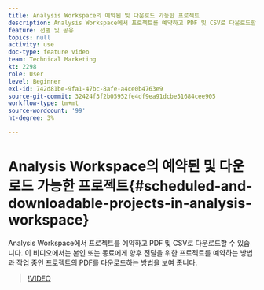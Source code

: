 ```yaml
---
title: Analysis Workspace의 예약된 및 다운로드 가능한 프로젝트
description: Analysis Workspace에서 프로젝트를 예약하고 PDF 및 CSV로 다운로드할 수 있습니다. 이 비디오에서는 본인 또는 동료에게 향후 전달을 위한 프로젝트를 예약하는 방법과 작업 중인 프로젝트의 PDF를 다운로드하는 방법을 보여 줍니다.
feature: 선별 및 공유
topics: null
activity: use
doc-type: feature video
team: Technical Marketing
kt: 2298
role: User
level: Beginner
exl-id: 742d81be-9fa1-47bc-8afe-a4ce0b4763e9
source-git-commit: 32424f3f2b05952fe4df9ea91dcbe51684cee905
workflow-type: tm+mt
source-wordcount: '99'
ht-degree: 3%

---
```


# Analysis Workspace의 예약된 및 다운로드 가능한 프로젝트{#scheduled-and-downloadable-projects-in-analysis-workspace}

Analysis Workspace에서 프로젝트를 예약하고 PDF 및 CSV로 다운로드할 수 있습니다. 이 비디오에서는 본인 또는 동료에게 향후 전달을 위한 프로젝트를 예약하는 방법과 작업 중인 프로젝트의 PDF를 다운로드하는 방법을 보여 줍니다.

>[!VIDEO](https://video.tv.adobe.com/v/24709/?quality=12)
